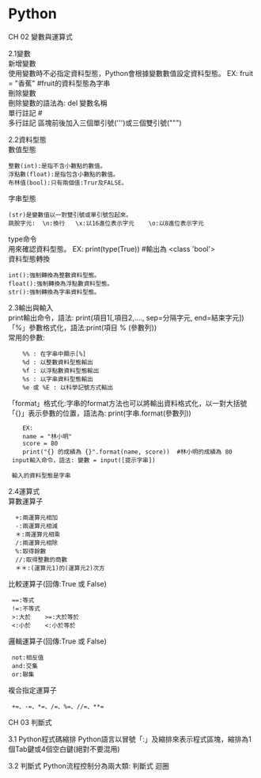 # Python
CH 02 變數與運算式
  
  2.1變數 \
  新增變數 \
    使用變數時不必指定資料型態，Python會根據變數數值設定資料型態。 EX: fruit = "香蕉"  #fruit的資料型態為字串 \
  刪除變數 \
    刪除變數的語法為: del 變數名稱 \
  單行註記    # \
  多行註記    區塊前後加入三個單引號(''')或三個雙引號(""") 
  
  2.2資料型態 \
  數值型態 
  
    整數(int):是指不含小數點的數值。 
    浮點數(float):是指包含小數點的數值。 
    布林值(bool):只有兩個值:Trur及FALSE。 
  字串型態
  
    (str)是變數值以一對雙引號或單引號包起來。 
    跳脫字元:  \n:換行   \x:以16進位表示字元    \o:以8進位表示字元 
  type命令 \
    用來確認資料型態。  EX: print(type(True))   #輸出為  <class 'bool'> \
  資料型態轉換 
  
    int():強制轉換為整數資料型態。 
    float():強制轉換為浮點數資料型態。 
    str():強制轉換為字串資料型態。 
    
   2.3輸出與輸入 \
    print輸出命令，語法: print(項目1[,項目2,...., sep=分隔字元, end=結束字元]) \
    「%」參數格式化，語法:print(項目 % (參數列)) \
      常用的參數: 
      
        %% : 在字串中顯示[%] 
        %d : 以整數資料型態輸出 
        %f : 以浮點數資料型態輸出 
        %s : 以字串資料型態輸出 
        %e 或 %E : 以科學記號方式輸出 
        
   「format」格式化:字串的format方法也可以將輸出資料格式化，以一對大括號「{}」表示參數的位置，語法為:
        print(字串.format(參數列)) 
        
        EX: 
        name = "林小明"
        score = 80 
        print("{} 的成績為 {}".format(name, score))  #林小明的成績為 80 
     input輸入命令，語法: 變數 = input([提示字串]) 
     
     輸入的資料型態是字串
     
   2.4運算式 \
   算數運算子
   
      +:兩運算元相加
      -:兩運算元相減
      ＊:兩運算元相乘
      /:兩運算元相除
      %:取得餘數
      //:取得整數的商數
      ＊＊:(運算元1)的(運算元2)次方
      
   比較運算子(回傳:True 或 False)  
   
     ==:等式
     !=:不等式
     >:大於    >=:大於等於
     <:小於    <:小於等於
     
   邏輯運算子(回傳:True 或 False)   
   
     not:相反值
     and:交集
     or:聯集
     
   複合指定運算子
   
     +=、-=、*=、/=、%=、//=、**=
   
   CH 03 判斷式
   
   3.1 Python程式碼縮排
    Python語言以冒號「:」及縮排來表示程式區塊，縮排為1個Tab鍵或4個空白鍵(絕對不要混用)
    
   3.2 判斷式
      Python流程控制分為兩大類:
      判斷式
      迴圈
    
